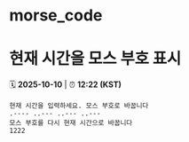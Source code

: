 # morse_code
# 현재 시간을 모스 부호 표시
<!-- MORSE_TIME_START -->
🗓️ **2025-10-10** | ⏰ **12:22 (KST)**

```
현재 시간을 입력하세요. 모스 부호로 바꿉니다
.---- ..--- ..--- ..---
모스 부호를 다시 현재 시간으로 바꿉니다
1222
```
<!-- MORSE_TIME_END -->
